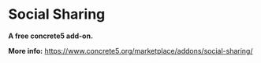 Social Sharing 
=================
**A free concrete5 add-on.**

**More info:**
https://www.concrete5.org/marketplace/addons/social-sharing/

